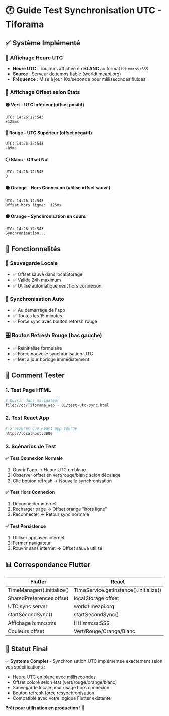 # 🕐 Guide Test Synchronisation UTC - Tiforama

## ✅ Système Implémenté

### 📍 **Affichage Heure UTC**
- **Heure UTC** : Toujours affichée en **BLANC** au format `HH:mm:ss:SSS`
- **Source** : Serveur de temps fiable (worldtimeapi.org)
- **Fréquence** : Mise à jour 10x/seconde pour millisecondes fluides

### 🎯 **Affichage Offset selon États**

#### 🟢 **Vert** - UTC Inférieur (offset positif)
```
UTC: 14:26:12:543
+125ms
```

#### 🔴 **Rouge** - UTC Supérieur (offset négatif) 
```
UTC: 14:26:12:543
-89ms
```

#### ⚪ **Blanc** - Offset Nul
```
UTC: 14:26:12:543
0
```

#### 🟠 **Orange** - Hors Connexion (utilise offset sauvé)
```
UTC: 14:26:12:543
Offset hors ligne: +125ms
```

#### 🟠 **Orange** - Synchronisation en cours
```
UTC: 14:26:12:543
Synchronisation...
```

## 🔧 **Fonctionnalités**

### 📱 **Sauvegarde Locale**
- ✅ Offset sauvé dans localStorage
- ✅ Valide 24h maximum
- ✅ Utilisé automatiquement hors connexion

### 🔄 **Synchronisation Auto**
- ✅ Au démarrage de l'app
- ✅ Toutes les 15 minutes 
- ✅ Force sync avec bouton refresh rouge

### 🎛️ **Bouton Refresh Rouge (bas gauche)**
- ✅ Réinitialise formulaire
- ✅ Force nouvelle synchronisation UTC
- ✅ Met à jour horloge immédiatement

## 🧪 **Comment Tester**

### 1. **Test Page HTML**
```bash
# Ouvrir dans navigateur
file://c:/Tiforama_web - 01/test-utc-sync.html
```

### 2. **Test React App**
```bash
# S'assurer que React app tourne
http://localhost:3000
```

### 3. **Scénarios de Test**

#### ✅ **Test Connexion Normale**
1. Ouvrir l'app → Heure UTC en blanc
2. Observer offset en vert/rouge/blanc selon décalage
3. Clic bouton refresh → Nouvelle synchronisation

#### ✅ **Test Hors Connexion**
1. Déconnecter internet
2. Recharger page → Offset orange "hors ligne"
3. Reconnecter → Retour sync normale

#### ✅ **Test Persistence**
1. Utiliser app avec internet
2. Fermer navigateur 
3. Rouvrir sans internet → Offset sauvé utilisé

## 📊 **Correspondance Flutter**

| Flutter | React | Status |
|---------|-------|--------|
| TimeManager().initialize() | TimeService.getInstance().initialize() | ✅ |
| SharedPreferences offset | localStorage offset | ✅ |
| UTC sync server | worldtimeapi.org | ✅ |
| startSecondSync() | startSecondSync() | ✅ |
| Affichage h:mn:s:ms | HH:mm:ss:SSS | ✅ |
| Couleurs offset | Vert/Rouge/Orange/Blanc | ✅ |

## 🚀 **Statut Final**

✅ **Système Complet** - Synchronisation UTC implémentée exactement selon vos spécifications :

- Heure UTC en blanc avec millisecondes
- Offset coloré selon état (vert/rouge/orange/blanc)
- Sauvegarde locale pour usage hors connexion
- Bouton refresh force resynchronisation
- Compatible avec votre logique Flutter existante

**Prêt pour utilisation en production !** 🎯
